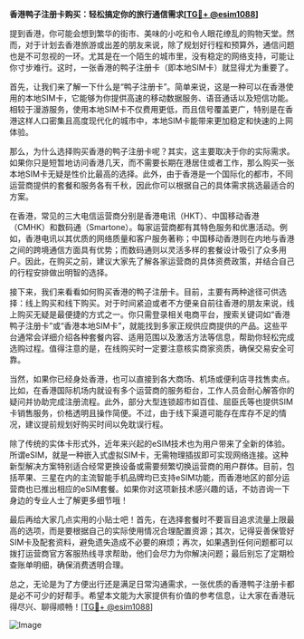 **香港鸭子注册卡购买：轻松搞定你的旅行通信需求[[TG💪+ @esim1088](https://t.me/s/esim1088)]**

提到香港，你可能会想到繁华的街市、美味的小吃和令人眼花缭乱的购物天堂。然而，对于计划去香港旅游或出差的朋友来说，除了规划好行程和预算外，通信问题也是不可忽视的一环。尤其是在一个陌生的城市里，没有稳定的网络支持，可能让你寸步难行。这时，一张香港的鸭子注册卡（即本地SIM卡）就显得尤为重要了。

首先，让我们来了解一下什么是“鸭子注册卡”。简单来说，这是一种可以在香港使用的本地SIM卡，它能够为你提供高速的移动数据服务、语音通话以及短信功能。相较于漫游服务，使用本地SIM卡不仅费用更低，而且信号覆盖更广，特别是在香港这样人口密集且高度现代化的城市中，本地SIM卡能带来更加稳定和快速的上网体验。

那么，为什么选择购买香港的鸭子注册卡呢？其实，这主要取决于你的实际需求。如果你只是短暂地访问香港几天，而不需要长期在港居住或者工作，那么购买一张本地SIM卡无疑是性价比最高的选择。此外，由于香港是一个国际化的都市，不同运营商提供的套餐和服务各有千秋，因此你可以根据自己的具体需求挑选最适合的方案。

在香港，常见的三大电信运营商分别是香港电讯（HKT）、中国移动香港（CMHK）和数码通（Smartone）。每家运营商都有其特色服务和优惠活动。例如，香港电讯以其优质的网络质量和客户服务著称；中国移动香港则在内地与香港之间的跨境通信方面具有优势；而数码通则以灵活多样的套餐设计吸引了众多用户。因此，在购买之前，建议大家先了解各家运营商的具体资费政策，并结合自己的行程安排做出明智的选择。

接下来，我们来看看如何购买香港的鸭子注册卡。目前，主要有两种途径可供选择：线上购买和线下购买。对于时间紧迫或者不方便亲自前往香港的朋友来说，线上购买无疑是最便捷的方式之一。你只需登录相关电商平台，搜索关键词如“香港鸭子注册卡”或“香港本地SIM卡”，就能找到多家正规供应商提供的产品。这些平台通常会详细介绍各种套餐内容、适用范围以及激活方法等信息，帮助你轻松完成选购过程。值得注意的是，在线购买时一定要注意核实商家资质，确保交易安全可靠。

当然，如果你已经身处香港，也可以直接到各大商场、机场或便利店寻找售卖点。比如，在香港国际机场内就设有多个运营商的服务柜台，工作人员会耐心解答你的疑问并协助完成注册流程。此外，部分大型连锁超市如百佳、屈臣氏等也提供SIM卡销售服务，价格透明且操作简便。不过，由于线下渠道可能存在库存不足的情况，建议提前规划好购买时间以免耽误行程。

除了传统的实体卡形式外，近年来兴起的eSIM技术也为用户带来了全新的体验。所谓eSIM，就是一种嵌入式虚拟SIM卡，无需物理插拔即可实现网络连接。这种新型解决方案特别适合经常更换设备或需要频繁切换运营商的用户群体。目前，包括苹果、三星在内的主流智能手机品牌均已支持eSIM功能，而香港地区的部分运营商也已推出相应的eSIM套餐。如果你对这项新技术感兴趣的话，不妨咨询一下身边的专业人士了解更多细节哦！

最后再给大家几点实用的小贴士吧！首先，在选择套餐时不要盲目追求流量上限最高的选项，而是要根据自己的实际使用情况合理配置资源；其次，记得妥善保管好SIM卡及配套资料，避免遗失造成不必要的麻烦；再次，如果遇到任何问题都可以拨打运营商官方客服热线寻求帮助，他们会尽力为你解决问题；最后别忘了定期检查账单明细，确保消费透明合理。

总之，无论是为了方便出行还是满足日常沟通需求，一张优质的香港鸭子注册卡都是必不可少的好帮手。希望本文能为大家提供有价值的参考信息，让大家在香港玩得尽兴、聊得顺畅！[[TG💪+ @esim1088](https://t.me/s/esim1088)] 

![Image](https://i.postimg.cc/4NQfJmqS/Snipaste-2025-05-13-00-14-12.png)